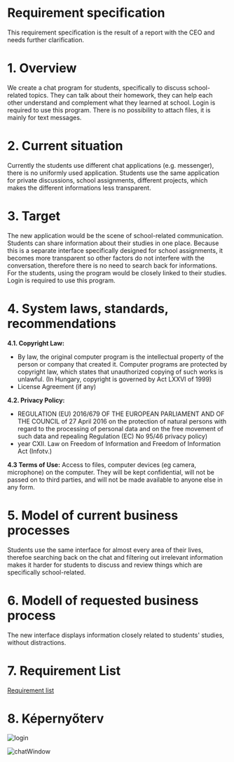 # Requirement specification

This requirement specification is the result of a report with the CEO and needs further clarification.


# 1. Overview

We create a chat program for students, specifically to discuss school-related topics.
They can talk about their homework, they can help each other understand and complement what they learned at school.
Login is required to use this program.
There is no possibility to attach files, it is mainly for text messages.


# 2. Current situation

Currently the students use different chat applications (e.g. messenger), there is no uniformly used application.
Students use the same application for private discussions, school assignments, different projects,
which makes the different informations less transparent.


# 3. Target

The new application would be the scene of school-related communication.
Students can share information about their studies in one place.
Because this is a separate interface specifically designed for school assignments,
it becomes more transparent so other factors do not interfere with the conversation, therefore there is no need to search back for informations.
For the students, using the program would be closely linked to their studies.
Login is required to use this program.


# 4. System laws, standards, recommendations
**4.1. Copyright Law:**
- By law, the original computer program is the intellectual property of the person or company that created it. Computer programs are protected by copyright law, which states that unauthorized copying of such works is unlawful. (In Hungary, copyright is governed by Act LXXVI of 1999)
- License Agreement (if any)

**4.2. Privacy Policy:**
- REGULATION (EU) 2016/679 OF THE EUROPEAN PARLIAMENT AND OF THE COUNCIL of 27 April 2016 on the protection of natural persons with regard to the processing of personal data and on the free movement of such data and repealing Regulation (EC) No 95/46 privacy policy)
- year CXII. Law on Freedom of Information and Freedom of Information Act (Infotv.)

**4.3 Terms of Use:**
Access to files, computer devices (eg camera, microphone) on the computer.
They will be kept confidential, will not be passed on to third parties, and will not be made available to anyone else in any form.


# 5. Model of current business processes

Students use the same interface for almost every area of their lives,
therefoe searching back on the chat and filtering out irrelevant information makes it harder for students
to discuss and review things which are specifically school-related.


# 6. Modell of requested business process

The new interface displays information closely related to students' studies, without distractions.


# 7. Requirement List

[Requirement list](https://www.notion.so/67c6af5872ad433f85d5ff384d2307a0?v=b0ec53b48bf8483d954e16908574915b)
# 8. Képernyőterv

![login](C:\Users\gengj\OneDrive\Képek\login.png)

![chatWindow](C:\Users\gengj\OneDrive\Képek\chatWindow.png)


